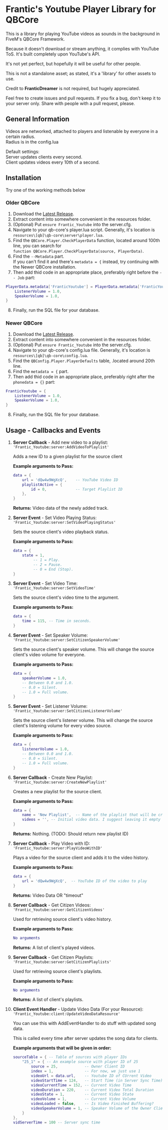 # Frantic's Youtube Player Library for QBCore

This is a library for playing YouTube videos as sounds in the background in FiveM's QBCore Framework.  

Because it doesn't download or stream anything, it complies with YouTube ToS. It's built completely upon YouTube's API.

It's not yet perfect, but hopefully it will be useful for other people.

This is not a standalone asset; as stated, it's a 'library' for other assets to use.

Credit to <b>FranticDreamer</b> is not required, but hugely appreciated.

Feel free to create issues and pull requests. If you fix a bug, don't keep it to your server only. Share with people with a pull request, please.

## General Information
Videos are networked, attached to players and listenable by everyone in a certain radius.  
Radius is in the config.lua  
  
Default settings:  
Server updates clients every second.  
Client updates videos every 10th of a second.  


## Installation
Try one of the working methods below
### Older QBCore
1. Download the [Latest Release](https://github.com/edgarbarney/Frantic_Youtube/releases).
2. Extract content into somewhere convenient in the resources folder.
3. (Optional) Put `ensure Frantic_Youtube` into the server.cfg.
4. Navigate to your qb-core's player.lua script. Generally, it's location is    
`resources\[qb]\qb-core\server\player.lua`.
5. Find the `QBCore.Player.CheckPlayerData` function, located around 100th line, you can search for   
`function QBCore.Player.CheckPlayerData(source, PlayerData)`.
6. Find the `--Metadata` part.  
If you can't find it and there's `metadata = {` instead, try continuing with the Newer QBCore installation.
7. Then add thid code in an appropriate place, preferably right before the `-- Job` part:
```lua
PlayerData.metadata['FranticYoutube'] = PlayerData.metadata['FranticYoutube'] or {
	ListenerVolume = 1.0,
	SpeakerVolume = 1.0,
}
```
8. Finally, run the SQL file for your database.

### Newer QBCore
1. Download the [Latest Release](https://github.com/edgarbarney/Frantic_Youtube/releases).
2. Extract content into somewhere convenient in the resources folder.
3. (Optional) Put `ensure Frantic_Youtube` into the server.cfg.
4. Navigate to your qb-core's config.lua file. Generally, it's location is   
`resources\[qb]\qb-core\config.lua`.
5. Find the `QBConfig.Player.PlayerDefaults` table, .located around 20th line.
6. Find the `metadata = {` part.
7. Then add thid code in an appropriate place, preferably right after the `phonedata = {}` part:
```lua
FranticYoutube = {
	ListenerVolume = 1.0,
	SpeakerVolume = 1.0,
}
```
8. Finally, run the SQL file for your database.

## Usage - Callbacks and Events
1. <b>Server Callback</b> - Add new video to a playlist:  
	`'Frantic_Youtube:server:AddVideoToPlaylist'`

	Adds a new ID to a given playlist for the source client

	<b>Example arguments to Pass:</b>
	```lua
	data = {
		url = 'dQw4w9WgXcQ', 	-- YouTube Video ID
		playlistActive = {
			id = 0, 			-- Target Playlist ID
		},		
	}
	```
	<b>Returns:</b> Video data of the newly added track.
2. <b>Server Event</b> - Set Video Playing Status:  
	`'Frantic_Youtube:server:SetVideoPlayingStatus'` 

	Sets the source client's video playback status.

	<b>Example arguments to Pass:</b>
	```lua
	data = {
		state = 1,
			 -- 1 = Play.
			 -- 2 = Pause.
			 -- 0 = End (Stop).
	}
	```

3. <b>Server Event</b> - Set Video Time:  
	`'Frantic_Youtube:server:SetVideoTime'` 

	Sets the source client's video time to the argument.

	<b>Example arguments to Pass:</b>
	```lua
	data = {
		time = 115, -- Time in seconds.
	}
	```

4. <b>Server Event</b> - Set Speaker Volume:  
	`'Frantic_Youtube:server:SetCitizenSpeakerVolume'` 

	Sets the source client's speaker volume. This will change the source client's video volume for everyone.

	<b>Example arguments to Pass:</b>
	```lua
	data = {
		speakerVolume = 1.0,
		-- Between 0.0 and 1.0.
		-- 0.0 = Silent.
		-- 1.0 = Full volume.
	}
	```

5. <b>Server Event</b> - Set Listener Volume:  
	`'Frantic_Youtube:server:SetCitizenListenerVolume'` 

	Sets the source client's listener volume. This will change the source client's listening volume for every video source.

	<b>Example arguments to Pass:</b>
	```lua
	data = {
		listenerVolume = 1.0,
		-- Between 0.0 and 1.0.
		-- 0.0 = Silent.
		-- 1.0 = Full volume.
	}
	```

6. <b>Server Callback</b> - Create New Playlist:  
	`'Frantic_Youtube:server:CreateNewPlaylist'` 

	Creates a new playlist for the source client.

	<b>Example arguments to Pass:</b>
	```lua
	data = {
		name = 'New Playlist',  -- Name of the playlist that will be created.
		videos = '', -- Initial video data. I suggest leaving it empty and using AddVideoToPlaylist afterwards.
	}
	```
	<b>Returns:</b> Nothing. (TODO: Should return new playlist ID)

7. <b>Server Callback</b> - Play Video with ID:  
	`'Frantic_Youtube:server:PlayVideoWithID'` 

	Plays a video for the source client and adds it to the video history.

	<b>Example arguments to Pass:</b>
	```lua
	data = {
		url = 'dQw4w9WgXcQ',  -- YouTube ID of the video to play
	}
	```
	<b>Returns:</b> Video Data OR "timeout"

8. <b>Server Callback</b> - Get Citizen Videos:  
	`'Frantic_Youtube:server:GetCitizenVideos'` 

	Used for retrieving source client's video history. 

	<b>Example arguments to Pass:</b>
	```lua
	No arguments
	```
	<b>Returns:</b> A list of client's played videos.

9. <b>Server Callback</b> - Get Citizen Playlists:  
	`'Frantic_Youtube:server:GetCitizenPlaylists'` 

	Used for retrieving source client's playlists. 

	<b>Example arguments to Pass:</b>
	```lua
	No arguments
	```
	<b>Returns:</b> A list of client's playlists.

9. <b>Client Event Handler</b> - Update Video Data (For your Resource):  
	`'Frantic_Youtube:client:UpdateVideoDataResource'` 

	You can use this with AddEventHandler to do stuff with updated song data.

	This is called every time after server updates the song data for clients.

	<b>Example arguments that will be given in order:</b>
	```lua
	sourceTable = { -- Table of sources with player IDs
		"25_1" = { -- An example source with player ID of 25
			source = 25,			-- Owner Client ID
            index = 1,				-- For now, we just use 1
            videoUrl = data.url,	-- Youtube ID of CUrrent Video
            videoStartTime = 124,	-- Start Time (in Server Sync Time) 
            videoCurrentTime = 152,	-- Current Video Time
            videoDuration = 220,	-- Current Video Total Duration
            videoState = 1,			-- Current Video State
            videoVolume = 1,		-- Current Video Volume
            videoLoaded = false,	-- Is Video Finished Buffering?
            videoSpeakerVolume = 1,	-- Speaker Volume of the Owner Client
		}
	}, 
	vidServerTime = 100 -- Server sync time
	```

